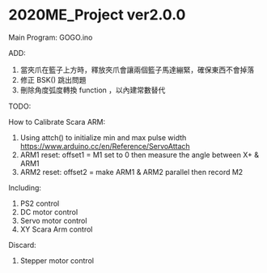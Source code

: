 # 2020ME_Project ver2.0.0
Main Program: GOGO.ino

ADD:
1. 當夾爪在籃子上方時，釋放夾爪會讓兩個籃子馬達繃緊，確保東西不會掉落
2. 修正 BSK() 跳出問題
3. 刪除角度弧度轉換 function ，以內建常數替代

TODO:


How to Calibrate Scara ARM:
1. Using attch() to initialize min and max pulse width <https://www.arduino.cc/en/Reference/ServoAttach>
2. ARM1 reset: offset1 = M1 set to 0 then measure the angle between X+ & ARM1
3. ARM2 reset: offset2 = make ARM1 & ARM2 parallel then record M2

Including:
1. PS2          control
2. DC     motor control
3. Servo  motor control
4. XY Scara Arm control

Discard:
1. Stepper motor control
